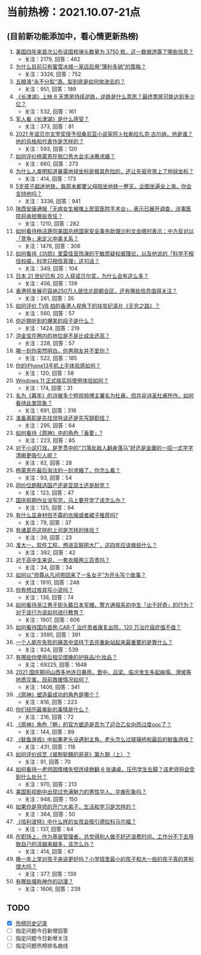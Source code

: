 # 当前热榜：2021.10.07-21点
## (目前新功能添加中，看心情更新热榜)
1. [美国四年来首次公布该国核弹头数量为 3750 枚，这一数据透露了哪些信息？](https://www.zhihu.com/question/490840493)
    * 关注：2179, 回答：462
2. [为什么目前只有蜜雪冰城一家店启用“薄利多销”的策略？](https://www.zhihu.com/question/469087818)
    * 关注：3326, 回答：752
3. [五粮液“永不分梨”酒，梨到底是如何放进去的？](https://www.zhihu.com/question/485979041)
    * 关注：951, 回答：189
4. [《长津湖》上映 6 天票房持续逆跌，逆跌是什么意思？最终票房可能达到多少亿？](https://www.zhihu.com/question/490818715)
    * 关注：532, 回答：161
5. [军人看《长津湖》是什么感受？](https://www.zhihu.com/question/489919279)
    * 关注：373, 回答：81
6. [2021 年诺贝尔文学奖授予坦桑尼亚小说家阿卜杜勒拉扎克·古尔纳，他是谁？他的风格和代表作是怎样的？](https://www.zhihu.com/question/491047860)
    * 关注：593, 回答：120
7. [如何评价杨蒙恩在脱口秀大会半决赛求婚？](https://www.zhihu.com/question/490937022)
    * 关注：660, 回答：273
8. [为什么人类明知道暴露地球坐标是极其危险的，还让先驱号带上了地球坐标？](https://www.zhihu.com/question/486346249)
    * 关注：414, 回答：173
9. [5岁孩子超迷地铁，每周末都要父母陪坐地铁一整天，企图坐遍全上海，你会支持他吗？](https://www.zhihu.com/question/484372748)
    * 关注：3336, 回答：941
10. [陕西安康通报「无病女生被推上民营医院手术台」，表示已展开调查，涉事医院将承担哪些责任？](https://www.zhihu.com/question/490984433)
    * 关注：1210, 回答：282
11. [如何看待杨洁篪同美国总统国家安全事务助理沙利文会晤时表示：中方反对以「竞争」来定义中美关系？](https://www.zhihu.com/question/490971129)
    * 关注：1476, 回答：306
12. [如何看待《功勋》里雷佳音饰演的于敏质疑权威理论，以及他说的「科学不相信权威，科学只相信真理」这句话？](https://www.zhihu.com/question/490133283)
    * 关注：349, 回答：104
13. [日本 21 世纪已有 20 人获诺贝尔奖，为什么会有这么多？](https://www.zhihu.com/question/490750303)
    * 关注：456, 回答：139
14. [香港将发展可容纳250万人居住北部都会区，还有哪些信息值得关注？](https://www.zhihu.com/question/490865267)
    * 关注：261, 回答：35
15. [如何评价 TVB 拍的香港人视角下的扶贫纪录片《无穷之路》？](https://www.zhihu.com/question/487385061)
    * 关注：560, 回答：57
16. [你近期听到的爆笑的段子是什么？](https://www.zhihu.com/question/476560453)
    * 关注：1424, 回答：219
17. [洪金宝在圈内的地位是不是比成龙还高？](https://www.zhihu.com/question/65917951)
    * 关注：228, 回答：57
18. [哪一刻你突然明白，你男朋友并不爱你？](https://www.zhihu.com/question/477839494)
    * 关注：522, 回答：185
19. [你的iPhone13手机上手体验感如何？](https://www.zhihu.com/question/488676795)
    * 关注：120, 回答：58
20. [Windows 11 正式版实际使用体验如何？](https://www.zhihu.com/question/488083029)
    * 关注：174, 回答：31
21. [名为《暮年》的诗被多个短视频博主署名为杜甫，但并非诗圣杜甫所作，如何看待此类现象？](https://www.zhihu.com/question/490863476)
    * 关注：691, 回答：316
22. [准备离职是先找领导谈还是先写辞职信？](https://www.zhihu.com/question/489303548)
    * 关注：295, 回答：64
23. [如何看待《原神》中的角色「香菱」?](https://www.zhihu.com/question/460105478)
    * 关注：223, 回答：85
24. [对于小说打戏，是罗贯中的“刀落处敌人翻身落马”好还是金庸的一招一式字字清晰更吸引人呢？](https://www.zhihu.com/question/356969212)
    * 关注：82, 回答：28
25. [杨蒙恩在最后淘汰的一刻求婚了，你怎么看？](https://www.zhihu.com/question/490925496)
    * 关注：93, 回答：54
26. [同价位跑鞋选国产还是亚瑟士还是耐克？](https://www.zhihu.com/question/291770905)
    * 关注：123, 回答：47
27. [国庆假期作业没写完，马上要开学了该怎么办？](https://www.zhihu.com/question/490817368)
    * 关注：125, 回答：94
28. [有什么显身材但不露的衣服或者裙子推荐吗?](https://www.zhihu.com/question/490345235)
    * 关注：79, 回答：37
29. [有诸葛亮这样的上司是怎样的体验？](https://www.zhihu.com/question/489903012)
    * 关注：39, 回答：23
30. [准大一，软件工程，想进互联网大厂，这四年应该做些什么？](https://www.zhihu.com/question/476165475)
    * 关注：392, 回答：42
31. [对于高中生来说，一套衣服两三百贵吗？](https://www.zhihu.com/question/490588253)
    * 关注：34, 回答：34
32. [如何以“师尊从凡间带回来了一名女子”为开头写个故事？](https://www.zhihu.com/question/441114065)
    * 关注：1910, 回答：248
33. [你有想过放弃写小说吗？](https://www.zhihu.com/question/485103434)
    * 关注：136, 回答：74
34. [如何看待浙江男子街头戴日本军帽，警方通报系初中生「出于好奇」的行为？对于该行为该如何进行教育？](https://www.zhihu.com/question/490855500)
    * 关注：1907, 回答：606
35. [如何看待国内首例 CAR-T 治疗患者康复出院，120 万治疗癌症值不值？](https://www.zhihu.com/question/484968084)
    * 关注：3595, 回答：391
36. [一个人能在失败的痛苦中坚持下去并重新站起来最重要的是靠什么？](https://www.zhihu.com/question/485210839)
    * 关注：824, 回答：539
37. [有哪些你使用后相见恨晚的护肤品/化妆品？](https://www.zhihu.com/question/36253536)
    * 关注：69225, 回答：1648
38. [2021 国庆期间山西多地连日暴雨，晋中、吕梁、临汾发生多起崩塌、滑坡等地质灾害，目前救援情况如何？](https://www.zhihu.com/question/490988349)
    * 关注：1406, 回答：341
39. [《原神》塑造最成功的角色是哪个？](https://www.zhihu.com/question/448400489)
    * 关注：816, 回答：223
40. [你们经历最羞耻的事情是什么？](https://www.zhihu.com/question/484150077)
    * 关注：216, 回答：72
41. [《原神》角色「魈」的官方塑造是否为了迎合乙女向而过度ooc了？](https://www.zhihu.com/question/490393624)
    * 关注：144, 回答：89
42. [《鱿鱼游戏》中如果老头没遇到主角，老头怎么过玻璃桥和最后的鱿鱼游戏？](https://www.zhihu.com/question/489662099)
    * 关注：431, 回答：118
43. [如何评价综艺《披荆斩棘的哥哥》第九期（上）？](https://www.zhihu.com/question/490980541)
    * 关注：91, 回答：70
44. [如何看待一老师因情绪失控连续掀翻 6 张课桌，压伤学生左脚？该老师将会受到什么处分？](https://www.zhihu.com/question/490837719)
    * 关注：970, 回答：213
45. [美国影视剧中出现过充满魅力的男性华人、华裔形象吗？](https://www.zhihu.com/question/486092829)
    * 关注：948, 回答：150
46. [如果你是导师的开门大弟子，生活和学习是怎样的？](https://www.zhihu.com/question/488819420)
    * 关注：364, 回答：50
47. [《哈利波特》中什么样的女孩会吸引德拉科马尔福？](https://www.zhihu.com/question/430428092)
    * 关注：137, 回答：64
48. [在职场上，作为基层管理者，总觉得别人做不好还浪费时间，工作分不下去导致自己的活越来越多，该怎么办？](https://www.zhihu.com/question/479179948)
    * 关注：414, 回答：67
49. [晚一年上学对孩子来说更好吗？小学班里最小的孩子和大一些的孩子真的差别很大吗？](https://www.zhihu.com/question/489318841)
    * 关注：377, 回答：139
50. [有哪些堪称神作的动漫？](https://www.zhihu.com/question/49310040)
    * 关注：1606, 回答：238
## TODO
* [x] [热榜历史记录](hot_history/AllHot.md)
* [ ] 指定问题今日新增回答
* [ ] 指定问题今日新增关注
* [ ] 指定问题热榜排名曲线
